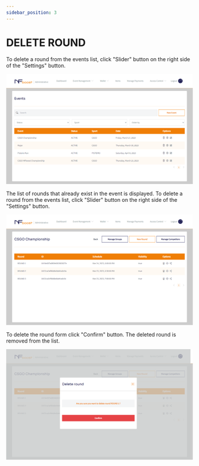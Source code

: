 ```yaml
---
sidebar_position: 3
---
```


# DELETE ROUND

To delete a round from the events list, click "Slider" button on the right side of the "Settings" button.

![1](/img/updatevent.png)

The list of rounds that already exist in the event is displayed. To delete a round from the events list, click "Slider" button on the right side of the "Settings" button.

![1](/img/novoround.png)

To delete the round form click "Confirm" button. The deleted round is removed from the list.

![1](/img/apagaround.png)


